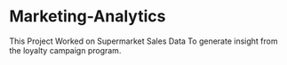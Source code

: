 # Marketing-Analytics
This Project Worked on Supermarket Sales Data To generate insight from the loyalty campaign program.
